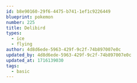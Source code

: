 ```yaml
---
id: b8e90160-29f6-4475-b741-1ef1c9226449
blueprint: pokemon
number: 225
title: Delibird
types:
  - ice
  - flying
author: 4d8d6ede-5963-429f-9c2f-74b897007e0c
updated_by: 4d8d6ede-5963-429f-9c2f-74b897007e0c
updated_at: 1716139030
tags:
  - basic
---
```

